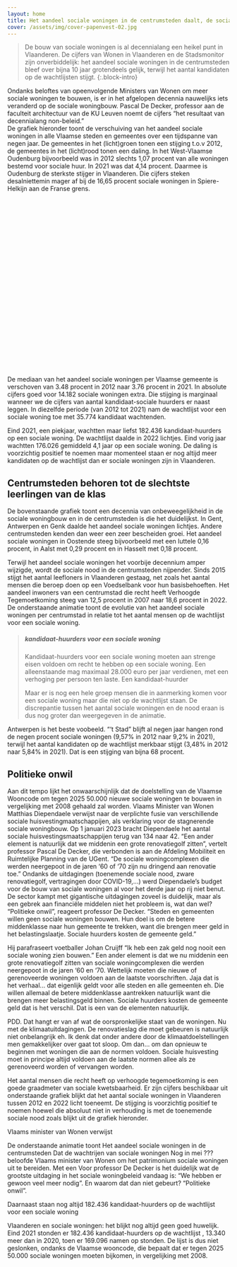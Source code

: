 ```yaml
---
layout: home
title: Het aandeel sociale woningen in de centrumsteden daalt, de sociale nood explodeert.
cover: /assets/img/cover-papenvest-02.jpg
---
```



> De bouw van sociale woningen is al decennialang een heikel punt in Vlaanderen. De cijfers van Wonen in Vlaanderen en de Stadsmonitor zijn onverbiddelijk: het aandeel sociale woningen in de centrumsteden bleef over bijna 10 jaar grotendeels gelijk, terwijl het aantal kandidaten op de wachtlijsten stijgt. 
{:.block-intro}

Ondanks beloftes van opeenvolgende Ministers van Wonen om meer sociale woningen te bouwen, is er in het afgelopen decennia nauwelijks iets veranderd op de sociale woningbouw. Pascal De Decker, professor aan de faculteit architectuur van de KU Leuven noemt de cijfers “het resultaat van decennialang non-beleid.”  
De grafiek hieronder toont de verschuiving van het aandeel sociale woningen in alle Vlaamse steden en gemeentes over een tijdspanne van negen jaar. De gemeentes in het (licht)groen tonen een stijging t.o.v 2012, de gemeentes in het (licht)rood tonen een daling.
In het West-Vlaamse Oudenburg bijvoorbeeld was in 2012 slechts 1,07 procent van alle woningen bestemd voor sociale huur. In 2021 was dat 4,14 procent. Daarmee is Oudenburg de sterkste stijger in Vlaanderen. Die cijfers steken desalniettemin mager af bij de 16,65 procent sociale woningen in Spiere-Helkijn aan de Franse grens.

<!-- datawrapper embedding via iframe -->
<div class="embed-wrap" style="min-height:386px"><script type="text/javascript" defer src="https://datawrapper.dwcdn.net/1oSsE/embed.js?v=1" charset="utf-8"></script><noscript><img src="https://datawrapper.dwcdn.net/1oSsE/full.png" alt="" /></noscript></div>

De mediaan van het aandeel sociale woningen per Vlaamse gemeente is verschoven van 3.48 procent in 2012 naar 3.76 procent in 2021. In absolute cijfers goed voor 14.182 sociale woningen extra. Die stijging is marginaal wanneer we de cijfers van aantal kandidaat-sociale huurders er naast leggen. In diezelfde periode (van 2012 tot 2021) nam de wachtlijst voor een sociale woning toe met 35.774 kandidaat wachtenden.

Eind 2021, een piekjaar,  wachtten maar liefst 182.436 kandidaat-huurders op een sociale woning. De wachtlijst daalde in 2022 lichtjes. Eind vorig jaar wachtten 176.026 gemiddeld 4,1 jaar op een sociale woning. De daling is voorzichtig positief te noemen maar momenteel staan er nog altijd meer kandidaten op de wachtlijst dan er sociale woningen zijn in Vlaanderen. 

## Centrumsteden behoren tot de slechtste leerlingen van de klas

De bovenstaande grafiek toont een decennia van onbeweegelijkheid in de sociale woningbouw en in de centrumsteden is die het duidelijkst. In Gent, Antwerpen en Genk daalde het aandeel sociale woningen lichtjes. Andere centrumsteden kenden dan weer een zeer bescheiden groei. Het aandeel sociale woningen in Oostende steeg bijvoorbeeld met een luttele 0,16 procent, in Aalst met 0,29 procent en in Hasselt met 0,18 procent. 

Terwijl het aandeel sociale woningen het voorbije decennium amper wijzigde, wordt de sociale nood in de centrumsteden nijpender. Sinds 2015 stijgt het aantal leefloners in Vlaanderen gestaag, net zoals het aantal mensen die beroep doen op een Voedselbank voor hun basisbehoeften. Het aandeel inwoners van een centrumstad die recht heeft Verhoogde Tegemoetkoming steeg van 12,5 procent in 2007 naar 18,6 procent in 2022.  
De onderstaande animatie toont de evolutie van het aandeel sociale woningen per centrumstad in relatie tot het aantal mensen op de wachtlijst voor een sociale woning. 

<!-- flourish embedded animatie -->
<div class="embed-wrap flourish-embed flourish-scatter" data-src="visualisation/14700639"><script src="https://public.flourish.studio/resources/embed.js"></script></div>


> ##### kandidaat-huurders voor een sociale woning
> Kandidaat-huurders voor een sociale woning moeten aan strenge eisen voldoen om recht te hebben op een sociale woning. Een alleenstaande mag maximaal 28.000 euro per jaar verdienen, met een verhoging per persoon ten laste. Een kandidaat-huurder 
> 
> Maar er is nog een hele groep mensen die in aanmerking komen voor een sociale woning maar die niet op de wachtlijst staan. De discrepantie tussen het aantal sociale woningen en de nood eraan is dus nog groter dan weergegeven in de animatie.


Antwerpen is het beste voobeeld. “‘t Stad” blijft al negen jaar hangen rond de negen procent sociale woningen (9,57% in 2012 naar 9,2% in 2021), terwijl het aantal kandidaten op de wachtlijst merkbaar stijgt (3,48% in 2012 naar 5,84% in 2021). Dat is een stijging van bijna 68 procent.

## Politieke onwil 

Aan dit tempo lijkt het onwaarschijnlijk dat de doelstelling van de Vlaamse Wooncode om tegen 2025 50.000 nieuwe sociale woningen te bouwen in vergelijking met 2008 gehaald zal worden. Vlaams Minister van Wonen Matthias Diependaele verwijst naar de verplichte fusie van verschillende sociale huisvestingmaatschappijen, als verklaring voor de stagnerende sociale woningbouw. Op 1 januari 2023 bracht Diependaele het aantal sociale huisvestingsmaatschappijen terug van 134 naar 42.
“Een ander element is natuurlijk dat we middenin een grote renovatiegolf zitten”, vertelt professor Pascal De Decker, die verbonden is aan de Afdeling Mobiliteit en Ruimtelijke Planning van de UGent. “De sociale woningcomplexen die werden neergepoot in de jaren ‘60 of ‘70 zijn nu dringend aan renovatie toe.” 
Ondanks de uitdagingen (toenemende sociale nood, zware renovatiegolf, vertragingen door COVID-19,...) werd Diependaele’s budget voor de bouw van sociale woningen al voor het derde jaar op rij niet benut. 
De sector kampt met gigantische uitdagingen zoveel is duidelijk, maar als een gebrek aan financiële middelen niet het probleem is, wat dan wel? “Politieke onwil”, reageert professor De Decker. “Steden en gemeenten willen geen sociale woningen bouwen. Hun doel is om de betere middenklasse naar hun gemeente te trekken, want die brengen meer geld in het belastingslaatje. Sociale huurders kosten de gemeente geld.”









Hij parafraseert voetballer Johan Cruijff “Ik heb een zak geld nog nooit een sociale woning zien bouwen.”
Een ander element is dat we nu middenin een grote renovatiegolf zitten van sociale woningcomplexen die werden neergepoot in de jaren ‘60 en ‘70. Wettelijk moeten die nieuwe of gerenoveerde woningen voldoen aan de laatste voorschriften.
Jaja dat is het verhaal... dat eigenlijk geldt voor alle steden en alle gemeenten eh. Die willen allemaal de betere middenklasse aantrekken natuurlijk want die brengen meer belastingsgeld binnen. Sociale huurders kosten de gemeente geld dat is het verschil. Dat is een van de elementen natuurlijk.

PDD. Dat hangt er van af wat de oorspronkelijke staat van de woningen. Nu met de klimaatuitdagingen. De renovatieslag die moet gebeuren is natuurlijk niet onbelangrijk eh. Ik denk dat onder andere door de klimaatdoelstellingen men gemakkelijker over gaat tot sloop. Om dan... om dan opnieuw te beginnen met woningen die aan de normen voldoen. Sociale huisvesting moet in principe altijd voldoen aan de laatste normen allee als ze gerenoveerd worden of vervangen worden.





Het aantal mensen die recht heeft op verhoogde tegemoetkoming is een goede graadmeter van sociale kwetsbaarheid. Er zijn cijfers beschikbaar
uit onderstaande grafiek blijkt dat het aantal sociale woningen in Vlaanderen tussen 2012 en 2022 licht toeneemt. De stijging is voorzichtig positief te noemen hoewel die absoluut niet in verhouding is met de toenemende sociale nood zoals blijkt uit de grafiek hieronder.

Vlaams minister van Wonen verwijst

De onderstaande animatie toont
Het aandeel sociale woningen in de centrumsteden
Dat de wachtrijen van sociale woningen
Nog in mei ??? beloofde Vlaams minister van Wonen om het patrimonium sociale woningen uit te bereiden. Met een
Voor professor De Decker is het duidelijk wat de grootste uitdaging in het sociale woningbeleid vandaag is: “We hebben er gewoon veel meer nodig”. En waarom dat dan niet gebeurt? “Politieke onwil”. 

Daarnaast staan nog altijd 182.436 kandidaat-huurders op de wachtlijst voor een sociale woning

Vlaanderen en sociale woningen: het blijkt nog altijd geen goed huwelijk. Eind 2021 stonden er  182.436 kandidaat-huurders op de wachtlijst , 13.340 meer dan in 2020, toen er 169.096 namen op stonden. De lijst is dus niet geslonken, ondanks de Vlaamse wooncode, die bepaalt dat er tegen 2025 50.000 sociale woningen moeten bijkomen, in vergelijking met 2008.
